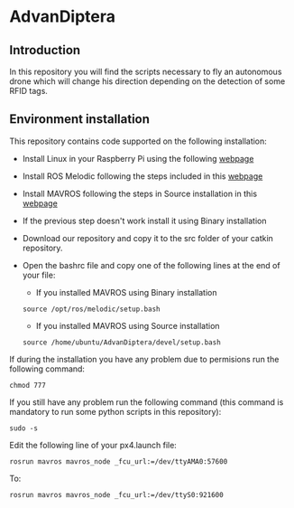 # AdvanDiptera
## Introduction

In this repository you will find the scripts necessary to fly an autonomous drone which will change his direction depending on the detection of some RFID tags. 

## Environment installation

This repository contains code supported on the following installation:

* Install Linux in your Raspberry Pi using the following [webpage](https://ubuntu.com/download/raspberry-pi) 

* Install ROS Melodic following the steps included in this [webpage](http://wiki.ros.org/melodic)

* Install MAVROS following the steps in Source installation in this [webpage](https://github.com/mavlink/mavros/blob/master/mavros/README.md)

* If the previous step doesn't work install it using Binary installation

* Download our repository and copy it to the src folder of your catkin repository. 

* Open the bashrc file and copy one of the following lines at the end of your file:

    * If you installed MAVROS using Binary installation 
	
    ```
	source /opt/ros/melodic/setup.bash 
    ```
	
    * If you installed MAVROS using Source installation 
	
	```
	source /home/ubuntu/AdvanDiptera/devel/setup.bash
	```
	
If during the installation you have any problem due to permisions run the following command:

```
chmod 777
```

If you still have any problem run the following command (this command is mandatory to run some python scripts in this repository):

```
sudo -s
```

Edit the following line of your px4.launch file:

```
rosrun mavros mavros_node _fcu_url:=/dev/ttyAMA0:57600
```

To: 

```
rosrun mavros mavros_node _fcu_url:=/dev/ttyS0:921600
```
